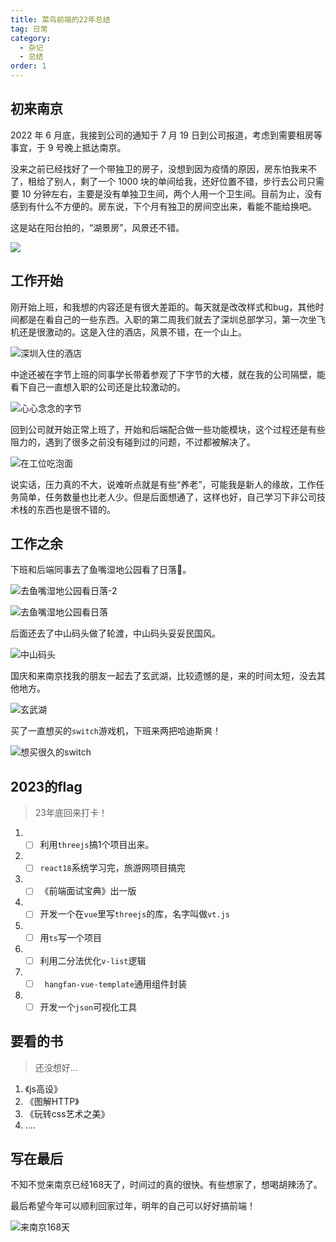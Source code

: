 ```yaml
---
title: 菜鸟前端的22年总结
tag: 日常
category:
  - 杂记
  - 总结
order: 1
---
```


## 初来南京

2022 年 6 月底，我接到公司的通知于 7 月 19 日到公司报道，考虑到需要租房等事宜，于 9 号晚上抵达南京。

没来之前已经找好了一个带独卫的房子，没想到因为疫情的原因，房东怕我来不了，租给了别人，剩了一个 1000 块的单间给我，还好位置不错，步行去公司只需要 10 分钟左右，主要是没有单独卫生间，两个人用一个卫生间。目前为止，没有感到有什么不方便的。房东说，下个月有独卫的房间空出来，看能不能给换吧。

这是站在阳台拍的，“湖景房”，风景还不错。

![](https://zfh-nanjing-bucket.oss-cn-nanjing.aliyuncs.com/blog-images/初来南京.jpg)

## 工作开始

刚开始上班，和我想的内容还是有很大差距的。每天就是改改样式和bug，其他时间都是在看自己的一些东西。入职的第二周我们就去了深圳总部学习，第一次坐飞机还是很激动的。这是入住的酒店，风景不错，在一个山上。

![深圳入住的酒店](https://zfh-nanjing-bucket.oss-cn-nanjing.aliyuncs.com/blog-images/%E6%B7%B1%E5%9C%B3%E5%85%A5%E4%BD%8F%E7%9A%84%E9%85%92%E5%BA%97.jpg)

中途还被在字节上班的同事学长带着参观了下字节的大楼，就在我的公司隔壁，能看下自己一直想入职的公司还是比较激动的。

![心心念念的字节](https://zfh-nanjing-bucket.oss-cn-nanjing.aliyuncs.com/blog-images/%E5%BF%83%E5%BF%83%E5%BF%B5%E5%BF%B5%E7%9A%84%E5%AD%97%E8%8A%82.jpg)

回到公司就开始正常上班了，开始和后端配合做一些功能模块，这个过程还是有些阻力的，遇到了很多之前没有碰到过的问题，不过都被解决了。

![在工位吃泡面](https://zfh-nanjing-bucket.oss-cn-nanjing.aliyuncs.com/blog-images/%E5%9C%A8%E5%B7%A5%E4%BD%8D%E5%90%83%E6%B3%A1%E9%9D%A2.jpg)

说实话，压力真的不大，说难听点就是有些“养老”，可能我是新人的缘故，工作任务简单，任务数量也比老人少。但是后面想通了，这样也好，自己学习下非公司技术栈的东西也是很不错的。

## 工作之余

下班和后端同事去了鱼嘴湿地公园看了日落🌄。

![去鱼嘴湿地公园看日落-2](  https://zfh-nanjing-bucket.oss-cn-nanjing.aliyuncs.com/blog-images/%E5%8E%BB%E9%B1%BC%E5%98%B4%E6%B9%BF%E5%9C%B0%E5%85%AC%E5%9B%AD%E7%9C%8B%E6%97%A5%E8%90%BD-2.jpg)

![去鱼嘴湿地公园看日落](https://zfh-nanjing-bucket.oss-cn-nanjing.aliyuncs.com/blog-images/%E5%8E%BB%E9%B1%BC%E5%98%B4%E6%B9%BF%E5%9C%B0%E5%85%AC%E5%9B%AD%E7%9C%8B%E6%97%A5%E8%90%BD.jpg)

后面还去了中山码头做了轮渡，中山码头妥妥民国风。

![中山码头](https://zfh-nanjing-bucket.oss-cn-nanjing.aliyuncs.com/blog-images/%E4%B8%AD%E5%B1%B1%E7%A0%81%E5%A4%B4.jpg)

国庆和来南京找我的朋友一起去了玄武湖，比较遗憾的是，来的时间太短，没去其他地方。

![玄武湖](https://zfh-nanjing-bucket.oss-cn-nanjing.aliyuncs.com/blog-images/%E7%8E%84%E6%AD%A6%E6%B9%96.jpg)

买了一直想买的`switch`游戏机，下班来两把哈迪斯爽！

![想买很久的switch](https://zfh-nanjing-bucket.oss-cn-nanjing.aliyuncs.com/blog-images/%E6%83%B3%E4%B9%B0%E5%BE%88%E4%B9%85%E7%9A%84switch.jpg)

## 2023的flag

> 23年底回来打卡！

1. - [ ] 利用`threejs`搞1个项目出来。
2. - [ ] `react18`系统学习完，旅游网项目搞完
3. - [ ] 《前端面试宝典》出一版
4. - [ ] 开发一个在`vue`里写`threejs`的库，名字叫做`vt.js`
5. - [ ] 用`ts`写一个项目
6. - [ ] 利用二分法优化`v-list`逻辑
7. - [ ] ` hangfan-vue-template`通用组件封装
8. - [ ] 开发一个`json`可视化工具

## 要看的书

> 还没想好...

1. 《js高设》
2. 《图解HTTP》
3. 《玩转css艺术之美》
4. ....

## 写在最后

不知不觉来南京已经168天了，时间过的真的很快。有些想家了，想喝胡辣汤了。

最后希望今年可以顺利回家过年，明年的自己可以好好搞前端！

![来南京168天](https://zfh-nanjing-bucket.oss-cn-nanjing.aliyuncs.com/blog-images/%E6%9D%A5%E5%8D%97%E4%BA%AC168%E5%A4%A9.jpg)

